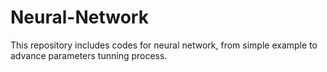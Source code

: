 # Neural-Network
This repository includes codes for neural network, from simple example to advance parameters tunning process.
